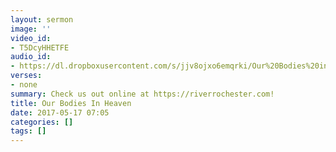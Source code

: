 ```yaml
---
layout: sermon
image: ''
video_id:
- T5DcyHHETFE
audio_id:
- https://dl.dropboxusercontent.com/s/jjv8ojxo6emqrki/Our%20Bodies%20in%20Heaven.mp3?dl=0
verses:
- none
summary: Check us out online at https://riverrochester.com!
title: Our Bodies In Heaven
date: 2017-05-17 07:05
categories: []
tags: []
---
```

